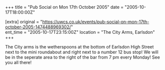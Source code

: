 +++
title = "Pub Social on Mon 17th October 2005"
date = "2005-10-17T18:00:00Z"

[extra]
original = "https://uwcs.co.uk/events/pub-social-on-mon-17th-october-2005-1474488969302/"    
ent_time = "2005-10-17T23:15:00Z"
location = "The City Arms, Earlsdon"
+++

The City arms is the wetherspoons at the bottom of Earlsdon High Street next to the mini roundabout and right next to a number 12 bus stop\! We will be in the seperate area to the right of the bar from 7 pm every Monday\! See you all there\!

